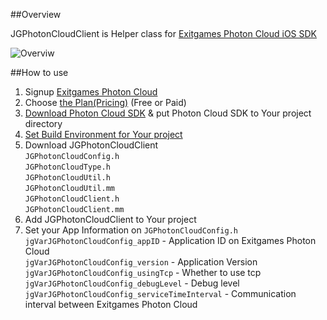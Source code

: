 ##Overview

JGPhotonCloudClient is Helper class for [Exitgames Photon Cloud iOS SDK](https://cloud.exitgames.com/)<br/>

![Overviw](http://i.imgur.com/2t2uAKO.png)

##How to use

1. Signup [Exitgames Photon Cloud](https://cloud.exitgames.com)
2. Choose [the Plan(Pricing)](https://cloud.exitgames.com/Pricing) (Free or Paid)
3. [Download Photon Cloud SDK](https://cloud.exitgames.com/Download) & put Photon Cloud SDK to Your project directory
4. [Set Build Environment for Your project](https://github.com/kimbobv22/JGPhotonCloudClient/wiki/Build-Setting-for-XCode)
5. Download JGPhotonCloudClient<br/>
`JGPhotonCloudConfig.h`<br/>
`JGPhotonCloudType.h`<br/>
`JGPhotonCloudUtil.h`<br/>
`JGPhotonCloudUtil.mm`<br/>
`JGPhotonCloudClient.h`<br/>
`JGPhotonCloudClient.mm`<br/>
6. Add JGPhotonCloudClient to Your project
7. Set your App Information on `JGPhotonCloudConfig.h`<br/>
`jgVarJGPhotonCloudConfig_appID` - Application ID on Exitgames Photon Cloud<br/>
`jgVarJGPhotonCloudConfig_version` - Application Version<br/>
`jgVarJGPhotonCloudConfig_usingTcp` - Whether to use tcp<br/>
`jgVarJGPhotonCloudConfig_debugLevel` - Debug level<br/>
`jgVarJGPhotonCloudConfig_serviceTimeInterval` - Communication interval between Exitgames Photon Cloud<br/>
